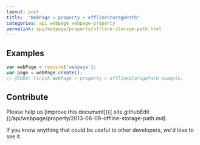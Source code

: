 ```yaml
---
layout: post
title:  "WebPage » property » offlineStoragePath"
categories: api webpage webpage-property
permalink: api/webpage/property/offline-storage-path.html
---
```


## Examples

```javascript
var webPage = require('webpage');
var page = webPage.create();
// @TODO: Finish WebPage » property » offlineStoragePath example.
```

## Contribute

Please help us [improve this document]({{ site.githubEdit }}/api/webpage/property/2013-08-09-offline-storage-path.md).

If you know anything that could be useful to other developers, we'd love to see it.


